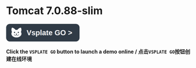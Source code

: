 # Tomcat 7.0.88-slim

<a href="https://www.vsplate.com/?docker-compose=https://github.com/vsplate/dcenvs/tomcat/7.0.88-slim"><img alt="VSPLATE GO" src="https://raw.githubusercontent.com/vsplate/images/master/vsgo_btn.png" width="200px"></a>

**Click the `VSPLATE GO` button to launch a demo online / 点击`VSPLATE GO`按钮创建在线环境**